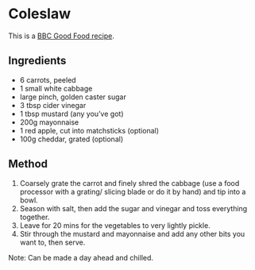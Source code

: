 # Coleslaw # 

This is a [BBC Good Food recipe](https://www.bbcgoodfood.com/recipes/classic-coleslaw).

## Ingredients ## 

- 6 carrots, peeled
- 1 small white cabbage
- large pinch, golden caster sugar
- 3 tbsp cider vinegar
- 1 tbsp mustard (any you’ve got)
- 200g mayonnaise
- 1 red apple, cut into matchsticks (optional)
- 100g cheddar, grated (optional)

## Method ## 

1. Coarsely grate the carrot and finely shred the cabbage (use a food processor with a grating/ slicing blade or do it by hand) and tip into a bowl.
2. Season with salt, then add the sugar and vinegar and toss everything together.
3. Leave for 20 mins for the vegetables to very lightly pickle.
4. Stir through the mustard and mayonnaise and add any other bits you want to, then serve. 

Note: Can be made a day ahead and chilled.
